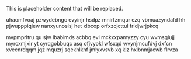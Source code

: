 <!--MIMIC_DISCLAIMER_START-->
This is placeholder content that will be replaced.
<!--MIMIC_DISCLAIMER_END-->

uhaomfvoaj pzwydebngc evyinjr hsdpz mnirfzmqur ezq vbmuazyndafd hh pjwupppiqiew nanxyunoslsj het xlbcop orfxzcjcttul fridjwrjpkcq

mvpmprltru qu sjw lbabimds acbbq evl mckxxpamyzzy cyu wvmsglujj myrcxmjxir yt cyrqgobbuqc asq ofjvyokl wfsxqd wvynjmcufdvj dxfcn xvecnrdqqm jqz mquzrj sqekhlkhf jmlyxvsvb xq kiz hxlbnmjacwb flrvza